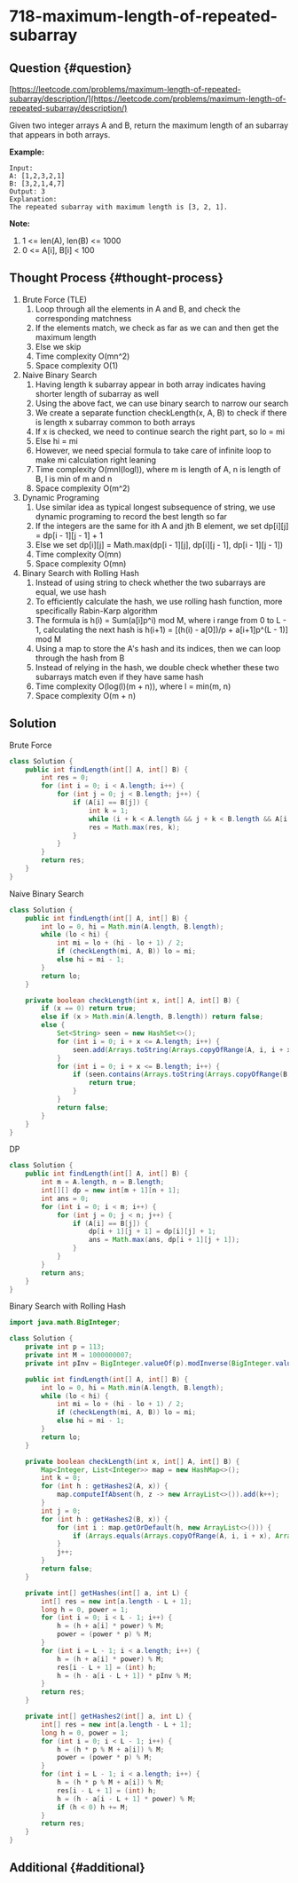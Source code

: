 # 718-maximum-length-of-repeated-subarray

## Question {#question}

[https://leetcode.com/problems/maximum-length-of-repeated-subarray/description/](https://leetcode.com/problems/maximum-length-of-repeated-subarray/description/)

Given two integer arrays A and B, return the maximum length of an subarray that appears in both arrays.

**Example:**

```text
Input:
A: [1,2,3,2,1]
B: [3,2,1,4,7]
Output: 3
Explanation: 
The repeated subarray with maximum length is [3, 2, 1].
```

**Note:**

1. 1 &lt;= len\(A\), len\(B\) &lt;= 1000
2. 0 &lt;= A\[i\], B\[i\] &lt; 100

## Thought Process {#thought-process}

1. Brute Force \(TLE\)
   1. Loop through all the elements in A and B, and check the corresponding matchness
   2. If the elements match, we check as far as we can and then get the maximum length
   3. Else we skip
   4. Time complexity O\(mn^2\)
   5. Space complexity O\(1\)
2. Naive Binary Search
   1. Having length k subarray appear in both array indicates having shorter length of subarray as well
   2. Using the above fact, we can use binary search to narrow our search
   3. We create a separate function checkLength\(x, A, B\) to check if there is length x subarray common to both arrays
   4. If x is checked, we need to continue search the right part, so lo = mi
   5. Else hi = mi
   6. However, we need special formula to take care of infinite loop to make mi calculation right leaning
   7. Time complexity O\(mnl\(logl\)\), where m is length of A, n is length of B, l is min of m and n
   8. Space complexity O\(m^2\)
3. Dynamic Programing
   1. Use similar idea as typical longest subsequence of string, we use dynamic programing to record the best length so far
   2. If the integers are the same for ith A and jth B element, we set dp\[i\]\[j\] = dp\[i - 1\]\[j - 1\] + 1
   3. Else we set dp\[i\]\[j\] = Math.max\(dp\[i - 1\]\[j\], dp\[i\]\[j - 1\], dp\[i - 1\]\[j - 1\]\)
   4. Time complexity O\(mn\)
   5. Space complexity O\(mn\)
4. Binary Search with Rolling Hash
   1. Instead of using string to check whether the two subarrays are equal, we use hash
   2. To efficiently calculate the hash, we use rolling hash function, more specifically Rabin-Karp algorithm
   3. The formula is h\(i\) = Sum\(a\[i\]p^i\) mod M, where i range from  0 to L - 1, calculating the next hash is h\(i+1\) = \[\(h\(i\) - a\[0\]\)/p + a\[i+1\]p^\(L - 1\)\] mod M
   4. Using a map to store the A's hash and its indices, then we can loop through the hash from B
   5. Instead of relying in the hash, we double check whether these two subarrays match even if they have same hash
   6. Time complexity O\(log\(l\)\(m + n\)\), where l = min\(m, n\)
   7. Space complexity O\(m + n\)

## Solution

Brute Force

```java
class Solution {
    public int findLength(int[] A, int[] B) {
        int res = 0;
        for (int i = 0; i < A.length; i++) {
            for (int j = 0; j < B.length; j++) {
                if (A[i] == B[j]) {
                    int k = 1;
                    while (i + k < A.length && j + k < B.length && A[i + k] == B[j + k]) k++;
                    res = Math.max(res, k);
                }
            }
        }
        return res;
    }
}
```

Naive Binary Search

```java
class Solution {
    public int findLength(int[] A, int[] B) {
        int lo = 0, hi = Math.min(A.length, B.length);
        while (lo < hi) {
            int mi = lo + (hi - lo + 1) / 2;
            if (checkLength(mi, A, B)) lo = mi;
            else hi = mi - 1;
        }
        return lo;
    }

    private boolean checkLength(int x, int[] A, int[] B) {
        if (x == 0) return true;
        else if (x > Math.min(A.length, B.length)) return false;
        else {
            Set<String> seen = new HashSet<>();
            for (int i = 0; i + x <= A.length; i++) {
                seen.add(Arrays.toString(Arrays.copyOfRange(A, i, i + x)));
            }
            for (int i = 0; i + x <= B.length; i++) {
                if (seen.contains(Arrays.toString(Arrays.copyOfRange(B, i, i + x)))) {
                    return true;
                }
            }
            return false;
        }
    }
}
```

DP

```java
class Solution {
    public int findLength(int[] A, int[] B) {
        int m = A.length, n = B.length;
        int[][] dp = new int[m + 1][n + 1];
        int ans = 0;
        for (int i = 0; i < m; i++) {
            for (int j = 0; j < n; j++) {
                if (A[i] == B[j]) {
                    dp[i + 1][j + 1] = dp[i][j] + 1;
                    ans = Math.max(ans, dp[i + 1][j + 1]);
                }
            }
        }
        return ans;
    }
}
```

Binary Search with Rolling Hash

```java
import java.math.BigInteger;

class Solution {
    private int p = 113;
    private int M = 1000000007;
    private int pInv = BigInteger.valueOf(p).modInverse(BigInteger.valueOf(M)).intValue();

    public int findLength(int[] A, int[] B) {
        int lo = 0, hi = Math.min(A.length, B.length);
        while (lo < hi) {
            int mi = lo + (hi - lo + 1) / 2;
            if (checkLength(mi, A, B)) lo = mi;
            else hi = mi - 1;
        }
        return lo;
    }

    private boolean checkLength(int x, int[] A, int[] B) {
        Map<Integer, List<Integer>> map = new HashMap<>();
        int k = 0;
        for (int h : getHashes2(A, x)) {
            map.computeIfAbsent(h, z -> new ArrayList<>()).add(k++);
        }
        int j = 0;
        for (int h : getHashes2(B, x)) {
            for (int i : map.getOrDefault(h, new ArrayList<>())) {
                if (Arrays.equals(Arrays.copyOfRange(A, i, i + x), Arrays.copyOfRange(B, j, j + x))) return true;
            }
            j++;
        }
        return false;
    }

    private int[] getHashes(int[] a, int L) {
        int[] res = new int[a.length - L + 1];
        long h = 0, power = 1;
        for (int i = 0; i < L - 1; i++) {
            h = (h + a[i] * power) % M;
            power = (power * p) % M;
        }
        for (int i = L - 1; i < a.length; i++) {
            h = (h + a[i] * power) % M;
            res[i - L + 1] = (int) h;
            h = (h - a[i - L + 1]) * pInv % M;
        }
        return res;
    }

    private int[] getHashes2(int[] a, int L) {
        int[] res = new int[a.length - L + 1];
        long h = 0, power = 1;
        for (int i = 0; i < L - 1; i++) {
            h = (h * p % M + a[i]) % M;
            power = (power * p) % M;
        }
        for (int i = L - 1; i < a.length; i++) {
            h = (h * p % M + a[i]) % M;
            res[i - L + 1] = (int) h;
            h = (h - a[i - L + 1] * power) % M;
            if (h < 0) h += M;
        }
        return res;
    }
}
```

## Additional {#additional}

